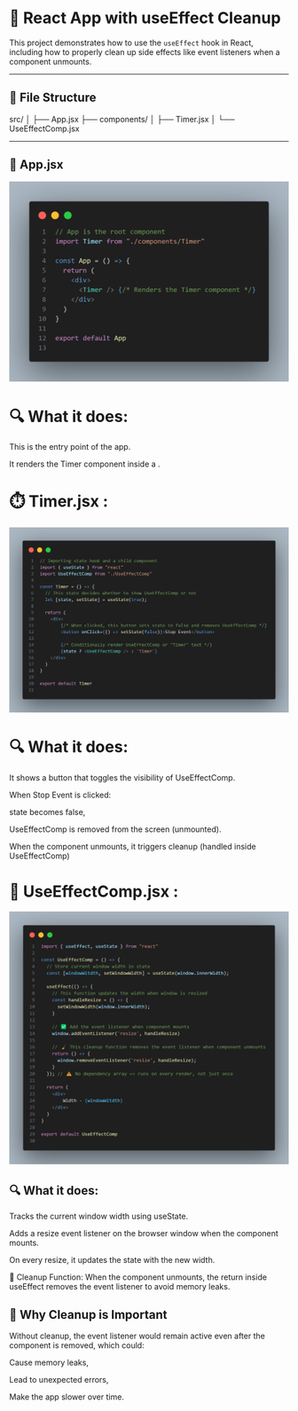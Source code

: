 # 🧠 React App with useEffect Cleanup

This project demonstrates how to use the `useEffect` hook in React, including how to properly clean up side effects like event listeners when a component unmounts.

---

## 📁 File Structure

src/ │ ├── App.jsx ├── components/ │ ├── Timer.jsx │ └── UseEffectComp.jsx


---

## 🧩 App.jsx
![root starter](./courseScreenshots/useEffectV1.png)

# 🔍 What it does:
This is the entry point of the app.

It renders the Timer component inside a .

# ⏱️ Timer.jsx :
![Timer Component](./courseScreenshots/Timer.png) 

# 🔍 What it does:
It shows a button that toggles the visibility of UseEffectComp.

When Stop Event is clicked:

state becomes false,

UseEffectComp is removed from the screen (unmounted).

When the component unmounts, it triggers cleanup (handled inside UseEffectComp)

# 🧠 UseEffectComp.jsx : 
![Use Effect Component](./courseScreenshots/useEffectComp.png)

## 🔍 What it does:
Tracks the current window width using useState.

Adds a resize event listener on the browser window when the component mounts.

On every resize, it updates the state with the new width.

🧹 Cleanup Function:
When the component unmounts, the return inside useEffect removes the event listener to avoid memory leaks.

## 🧼 Why Cleanup is Important
Without cleanup, the event listener would remain active even after the component is removed, which could:

Cause memory leaks,

Lead to unexpected errors,

Make the app slower over time.
